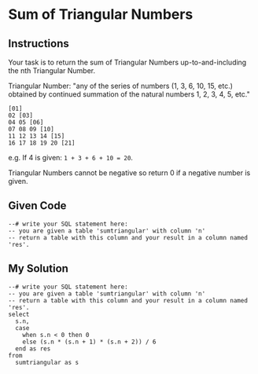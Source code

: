 # Sum of Triangular Numbers

## Instructions

Your task is to return the sum of Triangular Numbers up-to-and-including the nth Triangular Number.

Triangular Number: "any of the series of numbers (1, 3, 6, 10, 15, etc.) obtained by continued summation of the natural numbers 1, 2, 3, 4, 5, etc."

```
[01]
02 [03]
04 05 [06]
07 08 09 [10]
11 12 13 14 [15]
16 17 18 19 20 [21]
```

e.g. If 4 is given: `1 + 3 + 6 + 10 = 20`.

Triangular Numbers cannot be negative so return 0 if a negative number is given.

## Given Code
```
--# write your SQL statement here: 
-- you are given a table 'sumtriangular' with column 'n'
-- return a table with this column and your result in a column named 'res'.
```

## My Solution
```
--# write your SQL statement here: 
-- you are given a table 'sumtriangular' with column 'n'
-- return a table with this column and your result in a column named 'res'.
select
  s.n,
  case
    when s.n < 0 then 0
    else (s.n * (s.n + 1) * (s.n + 2)) / 6
  end as res
from
  sumtriangular as s
```